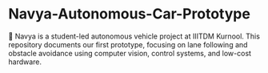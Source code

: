 # Navya-Autonomous-Car-Prototype
🚗 Navya is a student-led autonomous vehicle project at IIITDM Kurnool. This repository documents our first prototype, focusing on lane following and obstacle avoidance using computer vision, control systems, and low-cost hardware.
